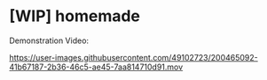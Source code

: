 # [WIP] homemade


Demonstration Video:


https://user-images.githubusercontent.com/49102723/200465092-41b67187-2b36-46c5-ae45-7aa814710d91.mov



